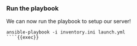### Run the playbook

We can now run the playbook to setup our server!

```
ansible-playbook -i inventory.ini launch.yml
````{{exec}}